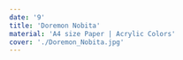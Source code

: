 ```yaml
---
date: '9'
title: 'Doremon Nobita'
material: 'A4 size Paper | Acrylic Colors'
cover: './Doremon_Nobita.jpg'
---
```

